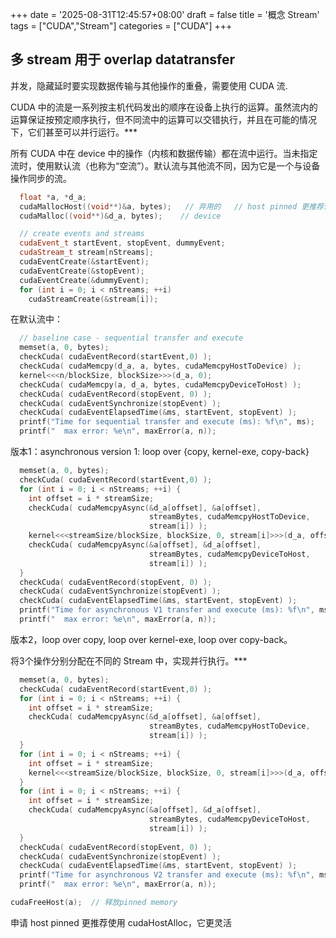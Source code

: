 +++
date = '2025-08-31T12:45:57+08:00'
draft = false
title = '概念 Stream'
tags = ["CUDA","Stream"]
categories = ["CUDA"]
+++


## 多 stream 用于 overlap datatransfer

并发，隐藏延时要实现数据传输与其他操作的重叠，需要使用 CUDA 流.

CUDA 中的流是一系列按主机代码发出的顺序在设备上执行的运算。虽然流内的运算保证按预定顺序执行，但不同流中的运算可以交错执行，并且在可能的情况下，它们甚至可以并行运行。***

所有 CUDA 中在 device 中的操作（内核和数据传输）都在流中运行。当未指定流时，使用默认流（也称为“空流”）。默认流与其他流不同，因为它是一个与设备操作同步的流。

~~~cpp
  float *a, *d_a;
  cudaMallocHost((void**)&a, bytes);   // 弃用的   // host pinned 更推荐使用 cudaHostAlloc
  cudaMalloc((void**)&d_a, bytes);    // device

  // create events and streams
  cudaEvent_t startEvent, stopEvent, dummyEvent;
  cudaStream_t stream[nStreams];
  cudaEventCreate(&startEvent);
  cudaEventCreate(&stopEvent);
  cudaEventCreate(&dummyEvent);
  for (int i = 0; i < nStreams; ++i)
    cudaStreamCreate(&stream[i]);
~~~

在默认流中：

~~~cpp
  // baseline case - sequential transfer and execute
  memset(a, 0, bytes);
  checkCuda( cudaEventRecord(startEvent,0) );
  checkCuda( cudaMemcpy(d_a, a, bytes, cudaMemcpyHostToDevice) );
  kernel<<<n/blockSize, blockSize>>>(d_a, 0);
  checkCuda( cudaMemcpy(a, d_a, bytes, cudaMemcpyDeviceToHost) );
  checkCuda( cudaEventRecord(stopEvent, 0) );
  checkCuda( cudaEventSynchronize(stopEvent) );
  checkCuda( cudaEventElapsedTime(&ms, startEvent, stopEvent) );
  printf("Time for sequential transfer and execute (ms): %f\n", ms);
  printf("  max error: %e\n", maxError(a, n));
~~~

版本1：asynchronous version 1: loop over {copy, kernel-exe, copy-back}

~~~cpp
  memset(a, 0, bytes);
  checkCuda( cudaEventRecord(startEvent,0) );
  for (int i = 0; i < nStreams; ++i) {
    int offset = i * streamSize;
    checkCuda( cudaMemcpyAsync(&d_a[offset], &a[offset], 
                               streamBytes, cudaMemcpyHostToDevice, 
                               stream[i]) );
    kernel<<<streamSize/blockSize, blockSize, 0, stream[i]>>>(d_a, offset);
    checkCuda( cudaMemcpyAsync(&a[offset], &d_a[offset], 
                               streamBytes, cudaMemcpyDeviceToHost,
                               stream[i]) );
  }
  checkCuda( cudaEventRecord(stopEvent, 0) );
  checkCuda( cudaEventSynchronize(stopEvent) );
  checkCuda( cudaEventElapsedTime(&ms, startEvent, stopEvent) );
  printf("Time for asynchronous V1 transfer and execute (ms): %f\n", ms);
  printf("  max error: %e\n", maxError(a, n));
~~~

版本2，loop over copy, loop over kernel-exe, loop over copy-back。

将3个操作分别分配在不同的 Stream 中，实现并行执行。***

~~~cpp
  memset(a, 0, bytes);
  checkCuda( cudaEventRecord(startEvent,0) );
  for (int i = 0; i < nStreams; ++i) {
    int offset = i * streamSize;
    checkCuda( cudaMemcpyAsync(&d_a[offset], &a[offset], 
                               streamBytes, cudaMemcpyHostToDevice,
                               stream[i]) );
  }
  for (int i = 0; i < nStreams; ++i) {
    int offset = i * streamSize;
    kernel<<<streamSize/blockSize, blockSize, 0, stream[i]>>>(d_a, offset);
  }
  for (int i = 0; i < nStreams; ++i) {
    int offset = i * streamSize;
    checkCuda( cudaMemcpyAsync(&a[offset], &d_a[offset], 
                               streamBytes, cudaMemcpyDeviceToHost,
                               stream[i]) );
  }
  checkCuda( cudaEventRecord(stopEvent, 0) );
  checkCuda( cudaEventSynchronize(stopEvent) );
  checkCuda( cudaEventElapsedTime(&ms, startEvent, stopEvent) );
  printf("Time for asynchronous V2 transfer and execute (ms): %f\n", ms);
  printf("  max error: %e\n", maxError(a, n));
~~~

~~~cpp
cudaFreeHost(a);  // 释放pinned memory
~~~

申请 host pinned 更推荐使用 cudaHostAlloc，它更灵活
